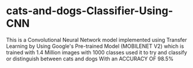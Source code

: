 # cats-and-dogs-Classifier-Using-CNN
This is a Convolutional Neural Network model implemented using Transfer Learning by Using Google's Pre-trained Model (MOBILENET V2) which is trained with 1.4 Million images with 1000 classes
used it to try and classify or distinguish between cats and dogs 
With an ACCURACY OF 98.5% 
